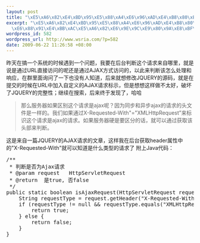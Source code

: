 ```yaml
--- 
layout: post
title: "\xE5\xA6\x82\xE4\xBD\x95\xE5\x88\xA4\xE6\x96\xAD\xE4\xB8\x80\xE4\xB8\xAA\xE8\xAF\xB7\xE6\xB1\x82\xE6\x98\xAF\xE5\x90\xA6\xE4\xB8\xBAAJAX\xE8\xAF\xB7\xE6\xB1\x82"
excerpt: "\xE5\xA6\x82\xE4\xBD\x95\xE5\x88\xA4\xE6\x96\xAD\xE4\xB8\x80\xE4\xB8\xAA\xE8\xAF\xB7\xE6\xB1\x82\xE6\x98\xAF\xE5\x90\xA6\xE4\xB8\xBAAJAX\xE8\xAF\xB7\xE6\xB1\x82\r\n\
  \xE6\x88\x91\xE4\xBB\xAC\xE5\xA6\x82\xE6\x9E\x9C\xE9\x80\x9A\xE8\xBF\x87X-Requested-With\"=\"XMLHttpRequest\xE2\x80\x9D\xE6\x9D\xA5\xE6\xA0\x87\xE8\xAF\x86\xE8\xBF\x99\xE4\xB8\xAA\xE8\xAF\xB7\xE6\xB1\x82\xE6\x98\xAFajax\xE7\x9A\x84\xE8\xAF\xB7\xE6\xB1\x82\xE3\x80\x82\xE5\xA6\x82\xE6\x9E\x9C\xE6\x9C\x8D\xE5\x8A\xA1\xE5\x99\xA8\xE7\xA1\xAC\xE6\x98\xAF\xE8\xA6\x81\xE5\x8C\xBA\xE5\x88\x86\xE7\x9A\x84\xE8\xAF\x9D\xEF\xBC\x8C\xE5\xB0\xB1\xE5\x8F\xAF\xE4\xBB\xA5\xE9\x80\x9A\xE8\xBF\x87\xE8\x8E\xB7\xE5\x8F\x96\xE8\xAF\xA5\xE5\xA4\xB4\xE9\x83\xA8\xE6\x9D\xA5\xE5\x88\xA4\xE6\x96\xAD\xE3\x80\x82"
wordpress_id: 582
wordpress_url: http://www.wsria.com/?p=582
date: 2009-06-22 11:26:58 +08:00
---
```

昨天在搞一个系统的时候遇到一个问题，我要在后台判断这个请求来自哪里，就是说是通过URL直接访问的呢还是通过AJAX方式访问的，以此来判断该怎么处理和响应，在群里面询问了一下也没有人知道，后来就想修改JQUERY的源码，就是在提交的时候在URL中加入自定义的AJAX请求标示，但是想想这样做不太好，破坏了JQUERY的完整性；继续在搜索，后来终于发现了，哈哈
<blockquote>那么服务器如果区别这个请求是ajax呢？因为同步和异步ajax的请求的头文件是一样的。我们如果通过X-Requested-With"="XMLHttpRequest”来标识这个请求是ajax的请求。如果服务器硬是要区分的话，就可以通过获取该头部来判断。</blockquote>
这是来自一篇JQUERY的AJAX请求的文章，这样我在后台获取header属性中的"X-Requested-With"就可以知道是什么类型的请求了
附上Java代码：
<pre lang="java">
/**
 * 判断是否为Ajax请求
 * @param request	HttpServletRequest
 * @return	是true, 否false
 */
public static boolean isAjaxRequest(HttpServletRequest request) {
	String requestType = request.getHeader("X-Requested-With");
	if (requestType != null && requestType.equals("XMLHttpRequest")) {
		return true;
	} else {
		return false;
	}
}
</pre>
